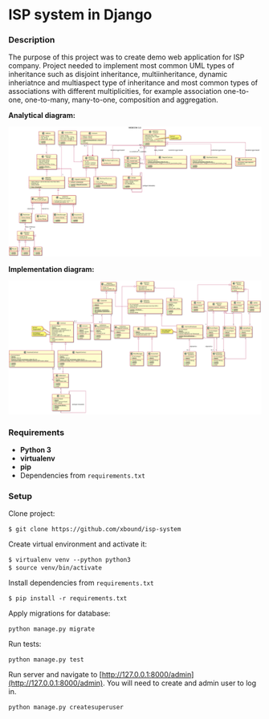 # ISP system in Django

### Description

The purpose of this project was to create demo web application for ISP company. Project needed to implement most common UML types of inheritance such as disjoint inheritance, multiinheritance, dynamic inheriatnce and multiaspect type of inheritance and most common types of associations with different multiplicities, for example association one-to-one, one-to-many, many-to-one, composition and aggregation.

__Analytical diagram:__

![](https://github.com/xbound/isp-system/blob/master/cd_concept.svg) 

__Implementation diagram:__

![](https://github.com/xbound/isp-system/blob/master/cd_implementation.svg) 

### Requirements

* __Python 3__
* __virtualenv__
* __pip__
* Dependencies from `requirements.txt`

### Setup 

Clone project:
```shell
$ git clone https://github.com/xbound/isp-system
```

Create virtual environment and activate it:
```shell
$ virtualenv venv --python python3
$ source venv/bin/activate
```
Install dependencies from `requirements.txt`
```shell
$ pip install -r requirements.txt
```
Apply migrations for database:
```shell
python manage.py migrate
```
Run tests:
```shell
python manage.py test
```
Run server and navigate to [http://127.0.0.1:8000/admin](http://127.0.0.1:8000/admin). You will need to create and admin user to log in.
```shell
python manage.py createsuperuser
```
